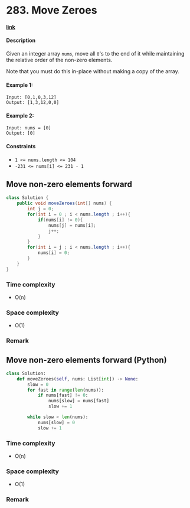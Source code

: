 # 283. Move Zeroes

#### [link](https://leetcode.com/problems/move-zeroes/) 

#### Description
Given an integer array `nums`, move all `0`'s to the end of it while maintaining the relative order of the non-zero elements.

Note that you must do this in-place without making a copy of the array.

#### Example 1:
```
Input: [0,1,0,3,12]
Output: [1,3,12,0,0]
```
#### Example 2:
```
Input: nums = [0]
Output: [0]
```

#### Constraints
* `1 <= nums.length <= 104`
* `-231 <= nums[i] <= 231 - 1`


## Move non-zero elements forward
```java
class Solution {
    public void moveZeroes(int[] nums) {
        int j = 0;
        for(int i = 0 ; i < nums.length ; i++){
            if(nums[i] != 0){
                nums[j] = nums[i];
                j++;
            }
        }
        for(int i = j ; i < nums.length ; i++){
            nums[i] = 0;
        }
    }
}
```

### Time complexity
* O(n)
### Space complexity
* O(1)
### Remark

## Move non-zero elements forward (Python)
```python
class Solution:
    def moveZeroes(self, nums: List[int]) -> None:
        slow = 0
        for fast in range(len(nums)):
            if nums[fast] != 0:
                nums[slow] = nums[fast]
                slow += 1

        while slow < len(nums):
            nums[slow] = 0
            slow += 1
```

### Time complexity
* O(n)
### Space complexity
* O(1)
### Remark